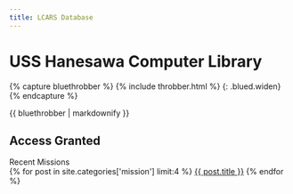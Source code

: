 ```yaml
---
title: LCARS Database
---
```

# USS Hanesawa Computer Library

{% capture bluethrobber %}
  {% include throbber.html %}
  {: .blued.widen}
{% endcapture %}

<div class="flexbox">
  <div class="col"> 
    {{ bluethrobber | markdownify }}
  </div>
  <div class="col">
    <h2 class="font-almond-creme">Access Granted</h2>
    <div class="lcars-text-bar">
      <span>Recent Missions</span>
    </div>
    <div class="buttons jc-space-around">
      {% for post in site.categories['mission'] limit:4 %}   
        <a class="button-{% cycle 'bluey', 'peach', 'violet-creme', 'lima-bean' %} {% if forloop.first %}blink{% endif %}" href="{{ site.url }}{{ post.url }}">{{ post.title }}</a>
      {% endfor %}
    </div>
  </div>
</div>